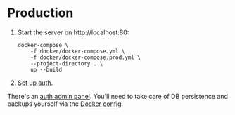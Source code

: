 # Production

1. Start the server on http://localhost:80:
    ```
    docker-compose \
        -f docker/docker-compose.yml \
        -f docker/docker-compose.prod.yml \
        --project-directory . \
        up --build
    ```
1. [Set up auth](auth_setup.md).

There's an [auth admin panel](auth_admin_panel.md). You'll need to take care of DB persistence and backups yourself via the [Docker config](../docker).